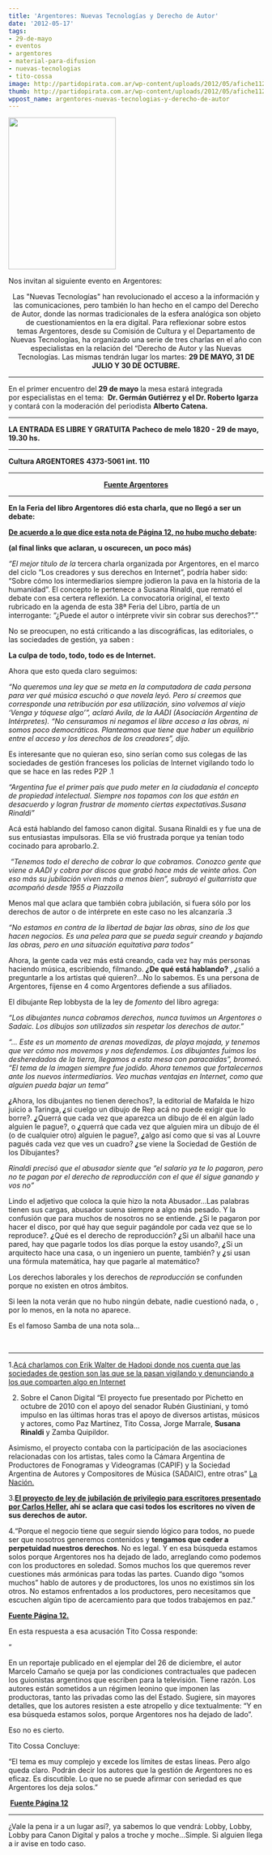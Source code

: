 ```yaml
---
title: 'Argentores: Nuevas Tecnologías y Derecho de Autor'
date: '2012-05-17'
tags:
- 29-de-mayo
- eventos
- argentores
- material-para-difusion
- nuevas-tecnologias
- tito-cossa
image: http://partidopirata.com.ar/wp-content/uploads/2012/05/afiche112.jpg
thumb: http://partidopirata.com.ar/wp-content/uploads/2012/05/afiche112-150x150.jpg
wppost_name: argentores-nuevas-tecnologias-y-derecho-de-autor
---
```


<a href="http://partidopirata.com.ar/wp-content/uploads/2012/05/afiche112.jpg"><img class="size-medium wp-image-4470" title="afiche112" src="http://partidopirata.com.ar/wp-content/uploads/2012/05/afiche112-212x300.jpg" alt="" width="212" height="300" /></a>


Nos invitan al siguiente evento en Argentores:
<p style="text-align: center;">Las "Nuevas Tecnologías" han revolucionado el acceso a la información y las comunicaciones, pero también lo han hecho en el campo del Derecho de Autor, donde las normas tradicionales de la esfera analógica son objeto de cuestionamientos en la era digital. Para reflexionar sobre estos temas Argentores, desde su Comisión de Cultura y el Departamento de Nuevas Tecnologías, ha organizado una serie de tres charlas en el año con especialistas en la relación del “Derecho de Autor y las Nuevas Tecnologías. Las mismas tendrán lugar los martes: <strong>29 DE MAYO, 31 DE JULIO Y 30 DE OCTUBRE.</strong></p>


<hr />

En el primer encuentro del<strong> 29 de mayo</strong> la mesa estará integrada por especialistas en el tema:  <strong>Dr. Germán Gutiérrez y el Dr. Roberto Igarza </strong>y contará con la moderación del periodista <strong>Alberto Catena.</strong>

<hr />

<strong>LA ENTRADA ES LIBRE Y GRATUITA</strong>
<strong> Pacheco de melo 1820 - 29 de mayo, 19.30 hs.</strong>

<hr />

<strong>Cultura ARGENTORES</strong>
<strong> 4373-5061 int. 110</strong>

<hr />
<p style="text-align: center;"><strong><a href="http://www.argentores.org.ar/08_actividades_novedades/2012/05-08-12_112.htm" target="_blank">Fuente Argentores</a></strong></p>


<hr />

<strong>En la Feria del libro Argentores dió esta charla, que no llegó a ser un debate:</strong>

<strong><a href="http://www.pagina12.com.ar/diario/suplementos/espectaculos/4-25048-2012-04-28.html" target="_blank">De acuerdo a lo que dice esta nota de Página 12, no hubo mucho debate</a>: </strong>

<strong>(al final links que aclaran, u oscurecen, un poco más)
</strong>

<em>“El mejor título de la </em>tercera charla organizada por Argentores, en el marco del ciclo “Los creadores y sus derechos en Internet”, podría haber sido: “Sobre cómo los intermediarios siempre jodieron la pava en la historia de la humanidad”. El concepto le pertenece a Susana Rinaldi, que remató el debate con esa certera reflexión. La convocatoria original, el texto rubricado en la agenda de esta 38ª Feria del Libro, partía de un interrogante: “¿Puede el autor o intérprete vivir sin cobrar sus derechos?”.”

No se preocupen, no está criticando a las discográficas, las editoriales, o las sociedades de gestión, ya saben :

<strong>La culpa de todo, todo, todo es de Internet.</strong>

Ahora que esto queda claro seguimos:

<em>“No queremos una ley que se meta en la computadora de cada persona para ver qué música escuchó o que novela leyó. Pero sí creemos que corresponde una retribución por esa utilización, sino volvemos al viejo ‘Venga y tóquese algo’”, aclaró Avila, de la AADI (Asociación Argentina de Intérpretes). “No censuramos ni negamos el libre acceso a las obras, ni somos poco democráticos. Planteamos que tiene que haber un equilibrio entre el acceso y los derechos de los creadores”, dijo.</em>

Es interesante que no quieran eso, sino serían como sus colegas de las sociedades de gestión franceses los policías de Internet vigilando todo lo que se hace en las redes P2P .1

<em>“Argentina fue el primer país que pudo meter en la ciudadanía el concepto de propiedad intelectual. Siempre nos topamos con los que están en desacuerdo y logran frustrar de momento ciertas expectativas.Susana Rinaldi”</em>

Acá está hablando del famoso canon digital. Susana Rinaldi es y fue una de sus entusiastas impulsoras. Ella se vió frustrada porque ya tenían todo cocinado para aprobarlo.2.

<em> “Tenemos todo el derecho de cobrar lo que cobramos. Conozco gente que viene a AADI y cobra por discos que grabó hace más de veinte años. Con eso más su jubilación viven más o menos bien”, subrayó el guitarrista que acompañó desde 1955 a Piazzolla</em>

Menos mal que aclara que también cobra jubilación, si fuera sólo por los derechos de autor o de intérprete en este caso no les alcanzaría .3

<em>“No estamos en contra de la libertad de bajar las obras, sino de los que hacen negocios. Es una pelea para que se pueda seguir creando y bajando las obras, pero en una situación equitativa para todos”</em>

Ahora, la gente cada vez más está creando, cada vez hay más personas haciendo música, escribiendo, filmando. <strong><em>¿</em><em></em>De qué está hablando?</strong> , <strong><em>¿</em><em></em></strong>salió a preguntarle a los artistas qué quieren?…No lo sabemos. Es una persona de Argentores, fíjense en 4 como Argentores defiende a sus afiliados.

El dibujante Rep lobbysta de la ley de<em> fomento</em> del libro agrega:

<em>“Los dibujantes nunca cobramos derechos, nunca tuvimos un Argentores o Sadaic. Los dibujos son utilizados sin respetar los derechos de autor.”</em>

<em>“… Este es un momento de arenas movedizas, de playa mojada, y tenemos que ver cómo nos movemos y nos defendemos. Los dibujantes fuimos los desheredados de la tierra, llegamos a esta mesa con paracaídas”, bromeó. “El tema de la imagen siempre fue jodido. Ahora tenemos que fortalecernos ante los nuevos intermediarios. Veo muchas ventajas en Internet, como que alguien pueda bajar un tema”</em>

<strong><em>¿</em><em></em></strong>Ahora, los dibujantes no tienen derechos?, la editorial de Mafalda le hizo juicio a Taringa,<strong><em> ¿</em><em></em></strong>si cuelgo un dibujo de Rep acá no puede exigir que lo borre?. <strong><em>¿</em><em></em></strong>Querrá que cada vez que aparezca un dibujo de él en algún lado alguien le pague?, o <strong><em>¿</em></strong>querrá que cada vez que alguien mira un dibujo de él (o de cualquier otro) alguien le pague?, <strong><em>¿</em></strong>algo así como que si vas al Louvre pagués cada vez que ves un cuadro? <strong><em>¿</em></strong>se viene la Sociedad de Gestión de los Dibujantes?

<em>Rinaldi precisó que el abusador siente que “el salario ya te lo pagaron, pero no te pagan por el derecho de reproducción con el que él sigue ganando y vos no”</em>

Lindo el adjetivo que coloca la quie hizo la nota Abusador…Las palabras tienen sus cargas, abusador suena siempre a algo más pesado. Y la confusión que para muchos de nosotros no se entiende. <strong><em>¿</em></strong>Si le pagaron por hacer el disco, por qué hay que seguir pagándole por cada vez que se lo reproduce?. <strong><em>¿</em></strong>Qué es el derecho de reproducción? <strong><em>¿</em></strong>Si un albañil hace una pared, hay que pagarle todos los días porque la estoy usando?, <strong><em>¿</em></strong>Si un arquitecto hace una casa, o un ingeniero un puente, también? y <strong><em>¿</em></strong>si usan una fórmula matemática, hay que pagarle al matemático?

Los derechos laborales y los derechos de <em>reproducción</em> se confunden porque no existen en otros ámbitos.

Si leen la nota verán que no hubo ningún debate, nadie cuestionó nada, o , por lo menos, en la nota no aparece.

Es el famoso Samba de una nota sola…

&nbsp;

<hr />

1.<a href="http://partidopirata.com.ar/2648/ahora-que-se-viene-la-criminalizacion-como-es-hadopi-en-francia-podcast">Acá charlamos con Erik Walter de Hadopi donde nos cuenta que las sociedades de gestion son las que se la pasan vigilando y denunciando a los que comparten algo en Internet</a>

2. Sobre el Canon Digital “El proyecto fue presentado por Pichetto en octubre de 2010 con el apoyo del senador Rubén Giustiniani, y tomó impulso en las últimas horas tras el apoyo de diversos artistas, músicos y actores, como Paz Martínez, Tito Cossa, Jorge Marrale, <strong>Susana Rinaldi</strong> y Zamba Quipildor.

Asimismo, el proyecto contaba con la participación de las asociaciones relacionadas con los artistas, tales como la Cámara Argentina de Productores de Fonogramas y Videogramas (CAPIF) y la Sociedad Argentina de Autores y Compositores de Música (SADAIC), entre otras” <a href="http://www.lanacion.com.ar/1385436-suspenden-el-tratamiento-del-canon-digital-en-argentina" target="_blank">La Nación.</a>

3.<strong><a href="http://partidopirata.com.ar/708/de-que-no-viven-los-escritores-ii">El proyecto de ley de jubilación de privilegio para escritores presentado por Carlos Heller</a>, ahí se aclara que casi todos los escritores no viven de sus derechos de autor.</strong>

4.“Porque el negocio tiene que seguir siendo lógico para todos, no puede ser que nosotros generemos contenidos y <strong>tengamos que ceder a perpetuidad nuestros derechos</strong>. No es legal. Y en esa búsqueda estamos solos porque Argentores nos ha dejado de lado, arreglando como podemos con los productores en soledad. Somos muchos los que queremos rever cuestiones más armónicas para todas las partes. Cuando digo “somos muchos” hablo de autores y de productores, los unos no existimos sin los otros. No estamos enfrentados a los productores, pero necesitamos que escuchen algún tipo de acercamiento para que todos trabajemos en paz.”

<strong><a href="http://www.pagina12.com.ar/diario/suplementos/espectaculos/8-23917-2011-12-26.html" target="_blank">Fuente Página 12.</a></strong>

En esta respuesta a esa acusación Tito Cossa responde:

“

En un reportaje publicado en el ejemplar del 26 de diciembre, el autor Marcelo Camaño se queja por las condiciones contractuales que padecen los guionistas argentinos que escriben para la televisión. Tiene razón. Los autores están sometidos a un régimen leonino que imponen las productoras, tanto las privadas como las del Estado. Sugiere, sin mayores detalles, que los autores resisten a este atropello y dice textualmente: “Y en esa búsqueda estamos solos, porque Argentores nos ha dejado de lado”.

Eso no es cierto.

Tito Cossa Concluye:

“El tema es muy complejo y excede los límites de estas líneas. Pero algo queda claro. Podrán decir los autores que la gestión de Argentores no es eficaz. Es discutible. Lo que no se puede afirmar con seriedad es que Argentores los deja solos.”

<strong> <a href="http://www.pagina12.com.ar/diario/suplementos/espectaculos/2-23980-2012-01-04.html" target="_blank">Fuente Página 12</a></strong>
<hr>

¿Vale la pena ir a un lugar así?, ya sabemos lo que vendrá: Lobby, Lobby, Lobby para Canon Digital y palos a troche y moche...Simple.
Si alguien llega a ir avise en todo caso.
